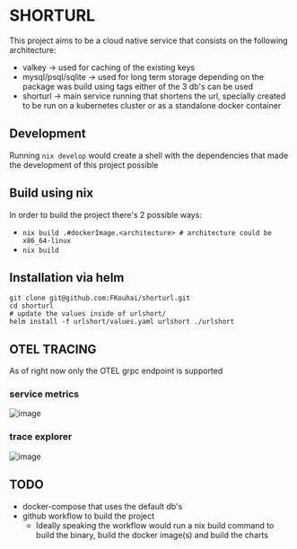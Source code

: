 # SHORTURL

This project aims to be a cloud native service that consists on the following architecture:
* valkey -> used for caching of the existing keys
* mysql/psql/sqlite -> used for long term storage depending on the package was build using tags either of the 3 db's can be used
* shorturl -> main service running that shortens the url, specially created to be run on a kubernetes cluster or as a standalone docker container

## Development
Running `nix develop` would create a shell with the dependencies that made the development of this project possible

## Build using nix
In order to build the project there's 2 possible ways:
* `nix build .#dockerImage.<architecture> # architecture could be x86_64-linux`
* `nix build`

## Installation via helm
```(bash)
git clone git@github.com:FKouhai/shorturl.git
cd shorturl
# update the values inside of urlshort/
helm install -f urlshort/values.yaml urlshort ./urlshort
```
## OTEL TRACING
As of right now only the OTEL grpc endpoint is supported
### service metrics
![image](https://github.com/user-attachments/assets/96ec4ada-528e-4b28-9fd4-fed3f7da2265)
### trace explorer
![image](https://github.com/user-attachments/assets/c6196324-fb05-4dc1-bfd1-99ef01910b49)


## TODO
* docker-compose that uses the default db's 
* github workflow to build the project
    * Ideally speaking the workflow would run a nix build command to build the binary, build the docker image(s) and build the charts
